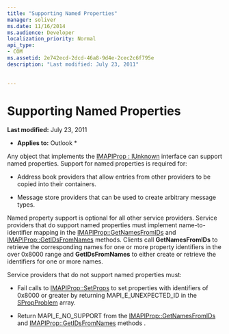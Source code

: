 ```yaml
---
title: "Supporting Named Properties"
manager: soliver
ms.date: 11/16/2014
ms.audience: Developer
localization_priority: Normal
api_type:
- COM
ms.assetid: 2e742ecd-2dcd-46a8-9d4e-2cec2c6f795e
description: "Last modified: July 23, 2011"
 
 
---
```


# Supporting Named Properties

 **Last modified:** July 23, 2011 
  
 * **Applies to:** Outlook * 
  
Any object that implements the [IMAPIProp : IUnknown](imapipropiunknown.md) interface can support named properties. Support for named properties is required for: 
  
- Address book providers that allow entries from other providers to be copied into their containers.
    
- Message store providers that can be used to create arbitrary message types.
    
Named property support is optional for all other service providers. Service providers that do support named properties must implement name-to-identifier mapping in the [IMAPIProp::GetNamesFromIDs](imapiprop-getnamesfromids.md) and [IMAPIProp::GetIDsFromNames](imapiprop-getidsfromnames.md) methods. Clients call **GetNamesFromIDs** to retrieve the corresponding names for one or more property identifiers in the over 0x8000 range and **GetIDsFromNames** to either create or retrieve the identifiers for one or more names. 
  
Service providers that do not support named properties must:
  
- Fail calls to [IMAPIProp::SetProps](imapiprop-setprops.md) to set properties with identifiers of 0x8000 or greater by returning MAPI_E_UNEXPECTED_ID in the [SPropProblem](spropproblem.md) array. 
    
- Return MAPI_E_NO_SUPPORT from the [IMAPIProp::GetNamesFromIDs](imapiprop-getnamesfromids.md) and [IMAPIProp::GetIDsFromNames](imapiprop-getidsfromnames.md) methods . 
    

